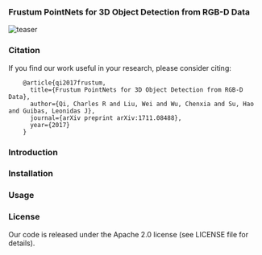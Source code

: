 ### Frustum PointNets for 3D Object Detection from RGB-D Data

![teaser](https://github.com/charlesq34/frustum-pointnets/blob/master/doc/teaser.jpg)

### Citation
If you find our work useful in your research, please consider citing:

        @article{qi2017frustum,
          title={Frustum PointNets for 3D Object Detection from RGB-D Data},
          author={Qi, Charles R and Liu, Wei and Wu, Chenxia and Su, Hao and Guibas, Leonidas J},
          journal={arXiv preprint arXiv:1711.08488},
          year={2017}
        }

### Introduction

### Installation

### Usage

### License
Our code is released under the Apache 2.0 license (see LICENSE file for details).
